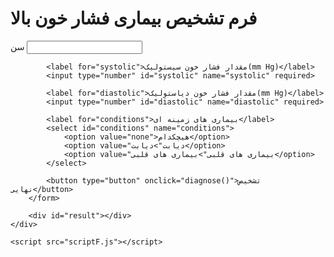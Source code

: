 <!DOCTYPE html>
<html lang="en">
<head>
    <meta charset="UTF-8">
    <meta name="viewport" content="width=device-width, initial-scale=1.0">
    <title> تشخیص بیماری فشار خون بالا</title>
    <link rel="stylesheet" href="stylesF.css">
</head>
<body>
    <div class="container">
        <h1> فرم تشخیص بیماری فشار خون بالا</h1>
        <form id="diagnosisForm">
            <label for="age">سن</label>
            <input type="number" id="age" name="age" required>

            <label for="systolic">مقدار فشار خون سیستولیک(mm Hg)</label>
            <input type="number" id="systolic" name="systolic" required>

            <label for="diastolic">مقدار فشار خون دیاستولیک(mm Hg)</label>
            <input type="number" id="diastolic" name="diastolic" required>

            <label for="conditions">بیماری های زمینه ای</label>
            <select id="conditions" name="conditions">
                <option value="none">هیچکدام</option>
                <option value="دیابت">دیابت</option>
                <option value="بیماری های قلبی">بیماری های قلبی</option>
            </select>

            <button type="button" onclick="diagnose()">تشخیص نهایی</button>
        </form>

        <div id="result"></div>
    </div>

    <script src="scriptF.js"></script>
</body>
</html>
